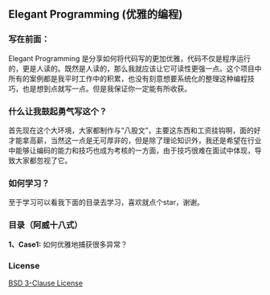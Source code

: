 ## Elegant Programming (优雅的编程)

### 写在前面：


Elegant Programming 是分享如何将代码写的更加优雅，代码不仅是程序运行的，更是人读的。既然是人读的，那么我就应该让它可读性更强一点。这个项目中所有的案例都是我平时工作中的积累，也没有刻意想要系统化的整理这种编程技巧，也是想到点就写一点。但是我保证你一定能有所收获。



### 什么让我鼓起勇气写这个？


首先现在这个大环境，大家都制作与“八股文”，主要这东西和工资挂钩啊，面的好才能拿高薪，当然这一点是无可厚非的，但是除了理论知识外，我还是希望在行业中能够让编码的能力和技巧也成为考核的一方面，由于技巧很难在面试中体现，导致大家都忽视了它。



### 如何学习？


至于学习可以看我下面的目录去学习，喜欢就点个star，谢谢。



### 目录（阿威十八式）


**1、Case1:** 如何优雅地捕获很多异常？



### License


<a href="https://github.com/pydlove/ElegantProgramming/blob/master/LICENSE">BSD 3-Clause License</a>
